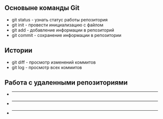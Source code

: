## Основыне команды Git
+ git status - узнать статус работы репозитория
+ git init - провести инициализацию с файлом
+ git add - добавление информации в репозиторий
+ git commit - сохранение информации в репозитории
## Истории 
+ git diff - просмотр изменений коммитов
+ git log - просмотр всех коммитов
## Работа с удаленными репозиториями
+ ---
+ ---
+ ---